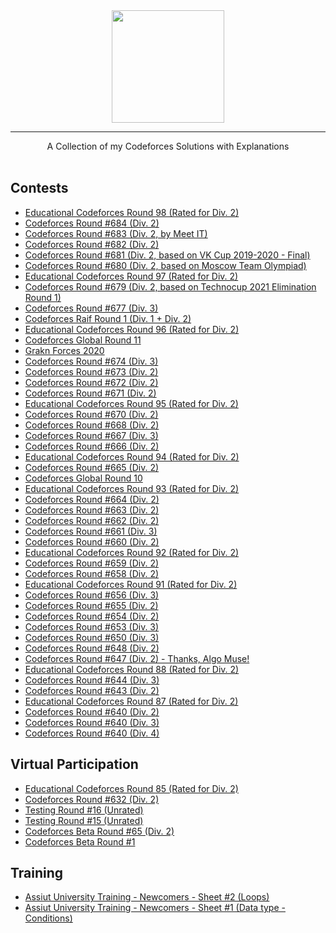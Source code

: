<div align="center">
    <a href="https://codeforces.com/profile/wingkwong/">
        <img height=180 src="https://user-images.githubusercontent.com/35857179/81492331-4ca22d00-92c9-11ea-9c58-fb5bb657c00b.png">
    </a>
    <hr>
    A Collection of my Codeforces Solutions with Explanations
</div>

<br/>

## Contests 

- [Educational Codeforces Round 98 (Rated for Div. 2)](https://github.com/wingkwong/competitive-programming/tree/master/codeforces/contests/1452)
- [Codeforces Round #684 (Div. 2)](https://github.com/wingkwong/competitive-programming/tree/master/codeforces/contests/1440)
- [Codeforces Round #683 (Div. 2, by Meet IT)](https://github.com/wingkwong/competitive-programming/tree/master/codeforces/contests/1447)
- [Codeforces Round #682 (Div. 2)](https://github.com/wingkwong/competitive-programming/tree/master/codeforces/contests/1438)
- [Codeforces Round #681 (Div. 2, based on VK Cup 2019-2020 - Final)](https://github.com/wingkwong/competitive-programming/tree/master/codeforces/contests/1443)
- [Codeforces Round #680 (Div. 2, based on Moscow Team Olympiad)](https://github.com/wingkwong/competitive-programming/tree/master/codeforces/contests/1445)
- [Educational Codeforces Round 97 (Rated for Div. 2)](https://github.com/wingkwong/competitive-programming/tree/master/codeforces/contests/1437)
- [Codeforces Round #679 (Div. 2, based on Technocup 2021 Elimination Round 1)](https://github.com/wingkwong/competitive-programming/tree/master/codeforces/contests/1435)
- [Codeforces Round #677 (Div. 3)](https://github.com/wingkwong/competitive-programming/tree/master/codeforces/contests/1433)
- [Codeforces Raif Round 1 (Div. 1 + Div. 2)](https://github.com/wingkwong/competitive-programming/tree/master/codeforces/contests/1428)
- [Educational Codeforces Round 96 (Rated for Div. 2)](https://github.com/wingkwong/competitive-programming/tree/master/codeforces/contests/1430)
- [Codeforces Global Round 11](https://github.com/wingkwong/competitive-programming/tree/master/codeforces/contests/1427)
- [Grakn Forces 2020](https://github.com/wingkwong/competitive-programming/tree/master/codeforces/contests/1408)
- [Codeforces Round #674 (Div. 3)](https://github.com/wingkwong/competitive-programming/tree/master/codeforces/contests/1426)
- [Codeforces Round #673 (Div. 2)](https://github.com/wingkwong/competitive-programming/tree/master/codeforces/contests/1417)
- [Codeforces Round #672 (Div. 2)](https://github.com/wingkwong/competitive-programming/tree/master/codeforces/contests/1420)
- [Codeforces Round #671 (Div. 2)](https://github.com/wingkwong/competitive-programming/tree/master/codeforces/contests/1419)
- [Educational Codeforces Round 95 (Rated for Div. 2)](https://github.com/wingkwong/competitive-programming/tree/master/codeforces/contests/1418)
- [Codeforces Round #670 (Div. 2)](https://github.com/wingkwong/competitive-programming/tree/master/codeforces/contests/1406)
- [Codeforces Round #668 (Div. 2)](https://github.com/wingkwong/competitive-programming/tree/master/codeforces/contests/1405)
- [Codeforces Round #667 (Div. 3)](https://github.com/wingkwong/competitive-programming/tree/master/codeforces/contests/1409)
- [Codeforces Round #666 (Div. 2)](https://github.com/wingkwong/competitive-programming/tree/master/codeforces/contests/1397)
- [Educational Codeforces Round 94 (Rated for Div. 2)](https://github.com/wingkwong/competitive-programming/tree/master/codeforces/contests/1400)
- [Codeforces Round #665 (Div. 2)](https://github.com/wingkwong/competitive-programming/tree/master/codeforces/contests/1401)
- [Codeforces Global Round 10](https://github.com/wingkwong/competitive-programming/tree/master/codeforces/contests/1392)
- [Educational Codeforces Round 93 (Rated for Div. 2)](https://github.com/wingkwong/competitive-programming/tree/master/codeforces/contests/1398)
- [Codeforces Round #664 (Div. 2)](https://github.com/wingkwong/competitive-programming/tree/master/codeforces/contests/1395)
- [Codeforces Round #663 (Div. 2)](https://github.com/wingkwong/competitive-programming/tree/master/codeforces/contests/1391)
- [Codeforces Round #662 (Div. 2)](https://github.com/wingkwong/competitive-programming/tree/master/codeforces/contests/1393)
- [Codeforces Round #661 (Div. 3)](https://github.com/wingkwong/competitive-programming/tree/master/codeforces/contests/1399)
- [Codeforces Round #660 (Div. 2)](https://github.com/wingkwong/competitive-programming/tree/master/codeforces/contests/1388)
- [Educational Codeforces Round 92 (Rated for Div. 2)](https://github.com/wingkwong/competitive-programming/tree/master/codeforces/contests/1389)
- [Codeforces Round #659 (Div. 2)](https://github.com/wingkwong/competitive-programming/tree/master/codeforces/contests/1384)
- [Codeforces Round #658 (Div. 2)](https://github.com/wingkwong/competitive-programming/tree/master/codeforces/contests/1382)
- [Educational Codeforces Round 91 (Rated for Div. 2)](https://github.com/wingkwong/competitive-programming/tree/master/codeforces/contests/1380)
- [Codeforces Round #656 (Div. 3)](https://github.com/wingkwong/competitive-programming/tree/master/codeforces/contests/1385)
- [Codeforces Round #655 (Div. 2)](https://github.com/wingkwong/competitive-programming/tree/master/codeforces/contests/1372)
- [Codeforces Round #654 (Div. 2)](https://github.com/wingkwong/competitive-programming/tree/master/codeforces/contests/1371)
- [Codeforces Round #653 (Div. 3)](https://github.com/wingkwong/competitive-programming/tree/master/codeforces/contests/1374)
- [Codeforces Round #650 (Div. 3)](https://github.com/wingkwong/competitive-programming/tree/master/codeforces/contests/1367)
- [Codeforces Round #648 (Div. 2)](https://github.com/wingkwong/competitive-programming/tree/master/codeforces/contests/1365)
- [Codeforces Round #647 (Div. 2) - Thanks, Algo Muse!](https://github.com/wingkwong/competitive-programming/tree/master/codeforces/contests/1362)
- [Educational Codeforces Round 88 (Rated for Div. 2)](https://github.com/wingkwong/competitive-programming/tree/master/codeforces/contests/1359)
- [Codeforces Round #644 (Div. 3)](https://github.com/wingkwong/competitive-programming/tree/master/codeforces/contests/1360)
- [Codeforces Round #643 (Div. 2)](https://github.com/wingkwong/competitive-programming/tree/master/codeforces/contests/1355)
- [Educational Codeforces Round 87 (Rated for Div. 2)](https://github.com/wingkwong/competitive-programming/tree/master/codeforces/contests/1354)
- [Codeforces Round #640 (Div. 2)](https://github.com/wingkwong/competitive-programming/tree/master/codeforces/contests/1350)
- [Codeforces Round #640 (Div. 3)](https://github.com/wingkwong/competitive-programming/tree/master/codeforces/contests/1353)
- [Codeforces Round #640 (Div. 4)](https://github.com/wingkwong/competitive-programming/tree/master/codeforces/contests/1352)

## Virtual Participation 

- [Educational Codeforces Round 85 (Rated for Div. 2)](https://github.com/wingkwong/competitive-programming/tree/master/codeforces/contests/1334)
- [Codeforces Round #632 (Div. 2)](https://github.com/wingkwong/competitive-programming/tree/master/codeforces/contests/1333)
- [Testing Round #16 (Unrated)](https://github.com/wingkwong/competitive-programming/tree/master/codeforces/contests/1351)
- [Testing Round #15 (Unrated)](https://github.com/wingkwong/competitive-programming/tree/master/codeforces/contests/1177)
- [Codeforces Beta Round #65 (Div. 2)](https://github.com/wingkwong/competitive-programming/tree/master/codeforces/contests/71)
- [Codeforces Beta Round #1](https://github.com/wingkwong/competitive-programming/tree/master/codeforces/contests/1)

## Training 

- [Assiut University Training - Newcomers - Sheet #2 (Loops)](https://github.com/wingkwong/competitive-programming/tree/master/codeforces/groups/icpc-assiut-community/sheet-2-loops)
- [Assiut University Training - Newcomers - Sheet #1 (Data type - Conditions)](https://github.com/wingkwong/competitive-programming/tree/master/codeforces/groups/icpc-assiut-community/sheet-1-data-type-conditions)
